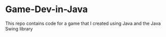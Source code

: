 # Game-Dev-in-Java
This repo contains code for a game that I created using Java and the Java Swing library
